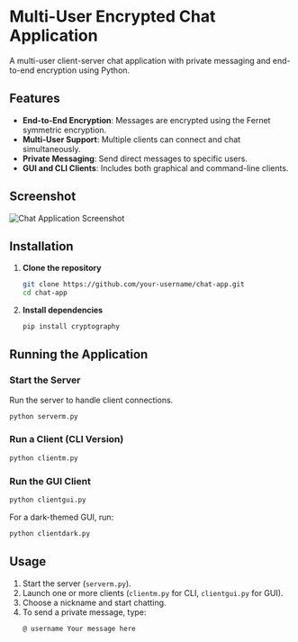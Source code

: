 # Multi-User Encrypted Chat Application

A multi-user client-server chat application with private messaging and end-to-end encryption using Python.

## Features
- **End-to-End Encryption**: Messages are encrypted using the Fernet symmetric encryption.
- **Multi-User Support**: Multiple clients can connect and chat simultaneously.
- **Private Messaging**: Send direct messages to specific users.
- **GUI and CLI Clients**: Includes both graphical and command-line clients.

## Screenshot
![Chat Application Screenshot](images/screenshot.png)

## Installation
1. **Clone the repository**  
   ```sh
   git clone https://github.com/your-username/chat-app.git
   cd chat-app
   ```

2. **Install dependencies**  
   ```sh
   pip install cryptography
   ```

## Running the Application
### Start the Server
Run the server to handle client connections.
```sh
python serverm.py
```

### Run a Client (CLI Version)
```sh
python clientm.py
```

### Run the GUI Client
```sh
python clientgui.py
```

For a dark-themed GUI, run:
```sh
python clientdark.py
```

## Usage
1. Start the server (`serverm.py`).
2. Launch one or more clients (`clientm.py` for CLI, `clientgui.py` for GUI).
3. Choose a nickname and start chatting.
4. To send a private message, type:
   ```
   @ username Your message here
   ```


